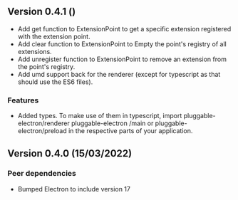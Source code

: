 ## Version 0.4.1 ()
* Add get function to ExtensionPoint to get a specific extension registered with the extension point.
* Add clear function to ExtensionPoint to Empty the point's registry of all extensions.
* Add unregister function to ExtensionPoint to remove an extension from the point's registry.
* Add umd support back for the renderer (except for typescript as that should use the ES6 files).
### Features
* Added types. To make use of them in typescript, import pluggable-electron/renderer pluggable-electron /main or pluggable-electron/preload in the respective parts of your application.

## Version 0.4.0 (15/03/2022)
### Peer dependencies
* Bumped Electron to include version 17